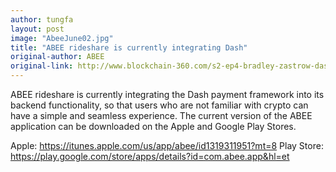 ```yaml
---
author: tungfa
layout: post
image: "AbeeJune02.jpg"
title: "ABEE rideshare is currently integrating Dash"
original-author: ABEE
original-link: http://www.blockchain-360.com/s2-ep4-bradley-zastrow-dash-retail-partnership-with-rewards-com/
---
```



ABEE rideshare is currently integrating the Dash payment framework into its backend functionality, so that users who are not familiar with crypto can have a simple and seamless experience.
The current version of the ABEE application can be downloaded on the Apple and Google Play Stores.

Apple: <https://itunes.apple.com/us/app/abee/id1319311951?mt=8>
Play Store: <https://play.google.com/store/apps/details?id=com.abee.app&hl=et>
